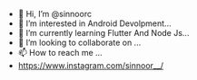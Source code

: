 - 👋 Hi, I’m @sinnoorc
- 👀 I’m interested in Android Devolpment...
- 🌱 I’m currently learning Flutter And Node Js...
- 💞️ I’m looking to collaborate on ...
- 📫 How to reach me ...
- https://www.instagram.com/sinnoor__/
<!---
sinnoorc/sinnoorc is a ✨ special ✨ repository because its `README.md` (this file) appears on your GitHub profile.
You can click the Preview link to take a look at your changes.
--->
